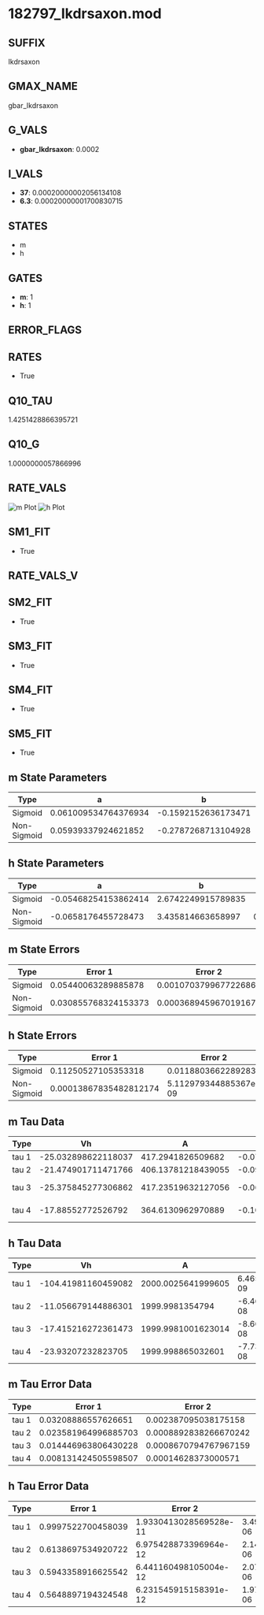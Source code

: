 # 182797_Ikdrsaxon.mod

## SUFFIX

Ikdrsaxon

## GMAX_NAME

gbar_Ikdrsaxon

## G_VALS

- **gbar_Ikdrsaxon**: 0.0002

## I_VALS

- **37**: 0.00020000002056134108
- **6.3**: 0.00020000001700830715

## STATES

- m
- h

## GATES

- **m**: 1
- **h**: 1

## ERROR_FLAGS


## RATES

- True

## Q10_TAU

1.4251428866395721

## Q10_G

1.0000000057866996

## RATE_VALS

![m Plot](/Users/pbozelos/Dropbox/icg-Chai-Panos/supermodels/output_markdown_files/K/182797_Ikdrsaxon.mod/images/m.png)
![h Plot](/Users/pbozelos/Dropbox/icg-Chai-Panos/supermodels/output_markdown_files/K/182797_Ikdrsaxon.mod/images/h.png)

## SM1_FIT

- True

## RATE_VALS_V

## SM2_FIT

- True

## SM3_FIT

- True

## SM4_FIT

- True

## SM5_FIT

- True

## m State Parameters

| Type | a | b | c | d |
| --- | --- | --- | --- | --- |
| Sigmoid | 0.061009534764376934 | -0.1592152636173471 |
| Non-Sigmoid | 0.05939337924621852 | -0.2787268713104928 | 0.9953400259980979 | -0.02286573114303512 |

## h State Parameters

| Type | a | b | c | d |
| --- | --- | --- | --- | --- |
| Sigmoid | -0.05468254153862414 | 2.6742249915789835 |
| Non-Sigmoid | -0.0658176455728473 | 3.435814663658997 | 0.9288315278080876 | 0.07007714787024318 |

## m State Errors

| Type | Error 1 | Error 2 | Error 3 |
| --- | --- | --- | --- |
| Sigmoid | 0.05440063289885878 | 0.0010703799677226865 | 0.03993388012162357 |
| Non-Sigmoid | 0.030855768324153373 | 0.0003689459670191672 | 0.022650298124439274 |

## h State Errors

| Type | Error 1 | Error 2 | Error 3 |
| --- | --- | --- | --- |
| Sigmoid | 0.11250527105353318 | 0.01188036622892831 | 0.07048516684596257 |
| Non-Sigmoid | 0.00013867835482812174 | 5.112979344885367e-09 | 8.688274679443816e-05 |

## m Tau Data

| Type | Vh | A | b1 | b2 | c1 | c2 | d1 | d2 | e1 | e2 |
| --- | --- | --- | --- | --- | --- | --- | --- | --- | --- | --- |
| tau 1 | -25.032898622118037 | 417.2941826509682 | -0.07475785257819223 | -0.07501647624433529 |
| tau 2 | -21.474901711471766 | 406.13781218439055 | -0.09621385900303268 | 0.0005177029981202025 | -0.05798305554371712 | 0.00023940733884062707 |
| tau 3 | -25.375845277306862 | 417.23519632127056 | -0.06814151595574655 | -0.00038203566935739994 | 6.481100266671191e-06 | -0.07223021143025946 | 0.00025415878961586297 | 4.597574465759437e-06 |
| tau 4 | -17.88552772526792 | 364.6130962970889 | -0.10190448012474954 | 0.0009606308048843909 | -2.0977226859587576e-05 | 2.399970150457508e-07 | -0.028875411835476743 | 0.00099712282356485 | 3.6648276663531948e-06 | -6.499423335868315e-08 |

## h Tau Data

| Type | Vh | A | b1 | b2 | c1 | c2 | d1 | d2 | e1 | e2 |
| --- | --- | --- | --- | --- | --- | --- | --- | --- | --- | --- |
| tau 1 | -104.41981160459082 | 2000.0025641999605 | 6.465068531654044e-09 | 2.799058791986885e-09 |
| tau 2 | -11.056679144886301 | 1999.9981354794 | -6.462294079327624e-08 | 1.1763033088660628e-09 | -5.09520744785862e-08 | -1.0520056672245964e-09 |
| tau 3 | -17.415216272361473 | 1999.9981001623014 | -8.667336349557525e-08 | 8.840806743561339e-10 | -1.2569916643798073e-11 | -8.610628762136071e-08 | -1.7131965563740143e-09 | -4.0648024973276105e-12 |
| tau 4 | -23.93207232823705 | 1999.998865032601 | -7.736902735875837e-08 | 5.374641436046659e-10 | -8.655593978933242e-12 | 9.827871722026386e-14 | -8.271253802249776e-08 | -1.2718001426459451e-09 | 1.475306353726837e-11 | -7.804953093646773e-14 |

## m Tau Error Data

| Type | Error 1 | Error 2 | Error 3 |
| --- | --- | --- | --- |
| tau 1 | 0.03208886557626651 | 0.002387095038175158 | 0.021534067671140692 |
| tau 2 | 0.023581964996885703 | 0.0008892838266670242 | 0.01582529082726431 |
| tau 3 | 0.014446963806430228 | 0.0008670794767967159 | 0.009695010735446047 |
| tau 4 | 0.008131424505598507 | 0.00014628373000571 | 0.005456803860833243 |

## h Tau Error Data

| Type | Error 1 | Error 2 | Error 3 |
| --- | --- | --- | --- |
| tau 1 | 0.9997522700458039 | 1.9330413028569528e-11 | 3.498399189121407e-06 |
| tau 2 | 0.6138697534920722 | 6.975428873396964e-12 | 2.1480935949707142e-06 |
| tau 3 | 0.5943358916625542 | 6.441160498105004e-12 | 2.0797394152080975e-06 |
| tau 4 | 0.5648897194324548 | 6.231545915158391e-12 | 1.9766994240633023e-06 |

